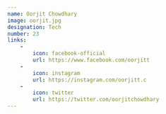 ```yaml
---
name: Oorjit Chowdhary
image: oorjit.jpg
designation: Tech
number: 23
links:
    -
        icon: facebook-official
        url: https://www.facebook.com/oorjitt
    -
        icon: instagram
        url: https://instagram.com/oorjitt.c
    -
        icon: twitter
        url: https://twitter.com/oorjitchowdhary
---
```

